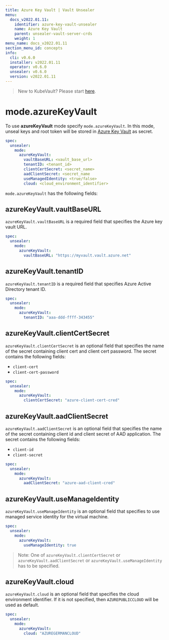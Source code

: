 ```yaml
---
title: Azure Key Vault | Vault Unsealer
menu:
  docs_v2022.01.11:
    identifier: azure-key-vault-unsealer
    name: Azure Key Vault
    parent: unsealer-vault-server-crds
    weight: 1
menu_name: docs_v2022.01.11
section_menu_id: concepts
info:
  cli: v0.6.0
  installer: v2022.01.11
  operator: v0.6.0
  unsealer: v0.6.0
  version: v2022.01.11
---
```


> New to KubeVault? Please start [here](/docs/v2022.01.11/concepts/README).

# mode.azureKeyVault

To use **azureKeyVault** mode specify `mode.azureKeyVault`. In this mode, unseal keys and root token will be stored in [Azure Key Vault](https://docs.microsoft.com/en-us/azure/key-vault/key-vault-overview) as secret.

```yaml
spec:
  unsealer:
    mode:
      azureKeyVault:
        vaultBaseURL: <vault_base_url>
        tenantID: <tenant_id>
        clientCertSecret: <secret_name>
        aadClientSecret: <secret_name
        useManagedIdentity: <true/false>
        cloud: <cloud_environment_identifier>
```

`mode.azureKeyVault` has the following fields:

## azureKeyVault.vaultBaseURL

`azureKeyVault.vaultBaseURL` is a required field that specifies the Azure key vault URL.

```yaml
spec:
  unsealer:
    mode:
      azureKeyVault:
        vaultBaseURL: "https://myvault.vault.azure.net"
```

## azureKeyVault.tenantID

`azureKeyVault.tenantID` is a required field that specifies Azure Active Directory tenant ID.

```yaml
spec:
  unsealer:
    mode:
      azureKeyVault:
        tenantID: "aaa-ddd-ffff-343455"
```

## azureKeyVault.clientCertSecret

`azureKeyVault.clientCertSecret` is an optional field that specifies the name of the secret containing client cert and client cert password. The secret contains the following fields:

- `client-cert`
- `client-cert-password`

```yaml
spec:
  unsealer:
    mode:
      azureKeyVault:
        clientCertSecret: "azure-client-cert-cred"
```

## azureKeyVault.aadClientSecret

`azureKeyVault.aadClientSecret` is an optional field that specifies the name of the secret containing client id and client secret of AAD application. The secret contains the following fields:

- `client-id`
- `client-secret`

```yaml
spec:
  unsealer:
    mode:
      azureKeyVault:
        aadClientSecret: "azure-aad-client-cred"
```

## azureKeyVault.useManageIdentity

`azureKeyVault.useManageIdentity` is an optional field that specifies to use managed service identity for the virtual machine.

```yaml
spec:
  unsealer:
    mode:
      azureKeyVault:
        useManageIdentity: true
```

> Note: One of `azureKeyVault.clientCertSecret` or `azureKeyVault.aadClientSecret` or `azureKeyVault.useManageIdentity` has to be specified.

## azureKeyVault.cloud

`azureKeyVault.cloud` is an optional field that specifies the cloud environment identifier. If it is not specified, then `AZUREPUBLICCLOUD` will be used as default.

```yaml
spec:
  unsealer:
    mode:
      azureKeyVault:
        cloud: "AZUREGERMANCLOUD"
```
